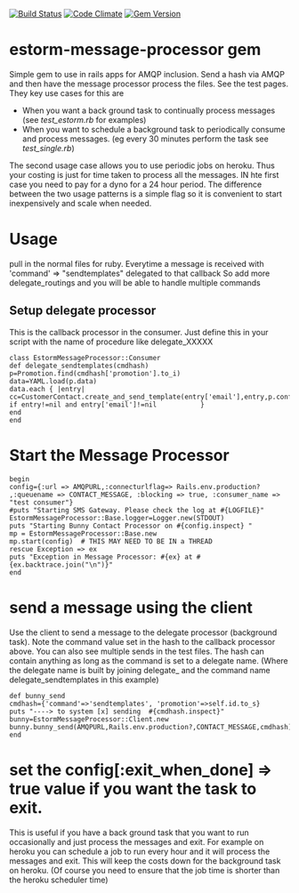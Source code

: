 [![Build Status](https://travis-ci.org/semdinsp/estorm-message-processor.png)](https://travis-ci.org/semdinsp/estorm-message-processor)
[![Code Climate](https://codeclimate.com/repos/5258c4167e00a42fef002879/badges/da46d720691ea2bae63a/gpa.png)](https://codeclimate.com/repos/5258c4167e00a42fef002879/feed)
[![Gem Version](https://badge.fury.io/rb/estorm-message-processor.png)](http://badge.fury.io/rb/estorm-message-processor)

estorm-message-processor gem
============


Simple gem to use in rails apps for AMQP inclusion. Send a hash via AMQP and then have the message processor process the files.  See the test pages.  They key use cases for this are
* When you want a back ground task to continually process messages (see _test_estorm.rb_ for examples)
* When you want to schedule a background task to periodically consume and process messages. (eg every 30 minutes perform the task see _test_single.rb_)

The second usage case allows you to use periodic jobs on heroku.  Thus your costing is just for time taken to process all the messages. IN hte first case you need to pay for a dyno for a 24 hour period.  The difference between the two usage patterns is a simple flag so it is convenient to start inexpensively and scale when needed.

Usage
=======

pull in the normal files for ruby.  Everytime a message is received with 'command' => "sendtemplates" delegated to that callback So add more delegate_routings and you will be able to handle multiple commands

## Setup delegate processor
This is the callback processor in the consumer.  Just define this in your script with the name of procedure like delegate_XXXXX

    class EstormMessageProcessor::Consumer
    def delegate_sendtemplates(cmdhash)
    p=Promotion.find(cmdhash['promotion'].to_i)
    data=YAML.load(p.data)
    data.each { |entry| 
    cc=CustomerContact.create_and_send_template(entry['email'],entry,p.configuration_setting,p) if entry!=nil and entry['email']!=nil           }
    end
    end

# Start the Message Processor
    begin
    config={:url => AMQPURL,:connecturlflag=> Rails.env.production? ,:queuename => CONTACT_MESSAGE, :blocking => true, :consumer_name => "test consumer"}
    #puts "Starting SMS Gateway. Please check the log at #{LOGFILE}"
    EstormMessageProcessor::Base.logger=Logger.new(STDOUT) 
    puts "Starting Bunny Contact Processor on #{config.inspect} "  
    mp = EstormMessageProcessor::Base.new
    mp.start(config)  # THIS MAY NEED TO BE IN a THREAD
    rescue Exception => ex
    puts "Exception in Message Processor: #{ex} at #{ex.backtrace.join("\n")}"
    end  

# send a message using the client
Use the client to send a message to the delegate processor (background task). Note the command value set in the hash to the callback processor above.  You can also see multiple sends in the test files. The hash can contain anything as long as the command is set to a delegate name. (Where the delegate name is built by joining delegate_ and the command name  delegate_sendtemplates in this example)

    def bunny_send
    cmdhash={'command'=>'sendtemplates', 'promotion'=>self.id.to_s}
    puts "----> to system [x] sending  #{cmdhash.inspect}"
    bunny=EstormMessageProcessor::Client.new
    bunny.bunny_send(AMQPURL,Rails.env.production?,CONTACT_MESSAGE,cmdhash)
    end

# set the config[:exit_when_done] => true value if you want the task to exit.  
This is useful if you have a back ground task that you want to run occasionally and just process the messages and exit.  For example on heroku you can schedule a job to run every hour and it will process the messages and exit.  This will keep the costs down for the background task on heroku.  (Of course you need to ensure that the job time is shorter than the heroku scheduler time)


